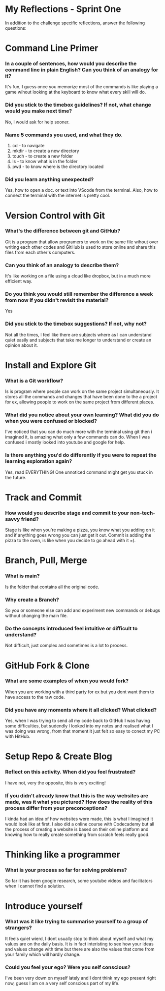 # My Reflections - Sprint One

In addition to the challenge specific reflections, answer the following questions:

# Command Line Primer

<!-- Copy the answers you wrote in your temporary file earlier, under the sections below -->

### In a couple of sentences, how would you describe the command line in plain English? Can you think of an analogy for it?

It's fun, I guess once you memorize most of the commands is like playing a game wihout looking at the keyboard to know what every skill will do.

### Did you stick to the timebox guidelines? If not, what change would you make next time?

No, I would ask for help sooner.

### Name 5 commands you used, and what they do.

1. cd - to navigate
2. mkdir - to create a new directory
3. touch - to create a new folder
4. ls - to know what is in the folder
5. pwd - to know where is the directory located

### Did you learn anything unexpected?

Yes, how to open a doc. or text into VScode from the terminal. Also, how to connect the terminal with the internet is pretty cool.

# Version Control with Git

<!-- Copy your reflection answers into this file -->

### What's the difference between git and GitHub?

Git is a program that allow programers to work on the same file wihout over writing each other codes and GitHub is used to store online and share this files from each other's computers.

### Can you think of an analogy to describe them?

It's like working on a file using a cloud like dropbox, but in a much more efficient way.

### Do you think you would still remember the difference a week from now if you didn't revisit the material?

Yes

### Did you stick to the timebox suggestions? If not, why not?

Not all the times, I feel like there are subjects where as I can understand quiet easily and subjects that take me longer to understand or create an opinion about it.

# Install and Explore Git

<!-- Copy your reflection answers into this file -->

### What is a Git workflow?

Is is program where people can work on the same project simultaneously. It stores all the commands and changes that have been done to the a project for ex, allowing people to work on the same project from different places.

### What did you notice about your own learning? What did you do when you were confused or blocked?

I've noticed that you can do much more with the terminal using git then i imagined it, is amazing what only a few commands can do.
When I was confused i mostly looked into youtube and google for help.

### Is there anything you'd do differently if you were to repeat the learning exploration again?

Yes, read EVERYTHING! One unnoticed command might get you stuck in the future.

# Track and Commit

<!-- Copy your reflection answers into this file -->

### How would you describe stage and commit to your non-tech-savvy friend?

Stage is like when you're making a pizza, you know what you adding on it and if anything goes wrong you can just get it out. Commit is adding the pizza to the oven, is like when you decide to go ahead with it =).

# Branch, Pull, Merge

<!-- Copy your reflection answers into this file -->

### What is main?

Is the folder that contains all the original code.

### Why create a Branch?

So you or someone else can add and experiment new commands or debugs without changing the main file.

### Do the concepts introduced feel intuitive or difficult to understand?

Not difficult, just complex and sometimes is a lot to process.

# GitHub Fork & Clone

<!-- Answer the following questions -->

### What are some examples of when you would fork?

When you are working with a third party for ex but you dont want them to have access to the raw code.

### Did you have any moments where it all clicked? What clicked?

Yes, when I was trying to send all my code back to GitHub I was having some difficulties, but sudendly I looked into my notes and realised what I was doing was wrong, from that moment it just felt
so easy to conect my PC with HitHub.

# Setup Repo & Create Blog

### Reflect on this activity. When did you feel frustrated?

I have not, very the opposite, this is very exciting!

### If you didn't already know that this is the way websites are made, was it what you pictured? How does the reality of this process differ from your preconceptions?

I kinda had an idea of how websites were made, this is what I imagined it would look like at first. I also did a online course with Codecademy but all the process of creating a website is based on their online platform and knowing how to really create something from scratch feels really good.

# Thinking like a programmer

### What is your process so far for solving problems?

So far it has been google research, some youtube videos and facilitators when I cannot find a solution.

# Introduce yourself

### What was it like trying to summarise yourself to a group of strangers?

It feels quiet wierd, I dont usually stop to think about myself and what my values are on the daily basis. It is in fact interisting to see how your ideas and values change with time but there
are also the values that come from your family which will hardly change.

### Could you feel your ego? Were you self conscious?

I've been very down on myself lately and I dont think my ego present right now, guess I am on a very self conscious part of my life.
